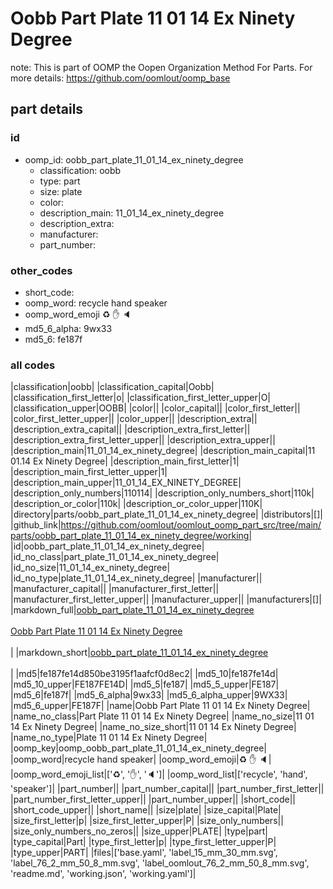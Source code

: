# Oobb Part Plate 11 01 14 Ex Ninety Degree  

note: This is part of OOMP the Oopen Organization Method For Parts. For more details: https://github.com/oomlout/oomp_base

##  part details





### id
* oomp_id: oobb_part_plate_11_01_14_ex_ninety_degree
  * classification: oobb
  * type: part
  * size: plate
  * color: 
  * description_main: 11_01_14_ex_ninety_degree
  * description_extra: 
  * manufacturer: 
  * part_number: 

### other_codes
* short_code: 
* oomp_word: recycle hand speaker
* oomp_word_emoji :recycle: :hand: :speaker:
* md5_6_alpha: 9wx33
* md5_6: fe187f

### all codes 
|classification|oobb|
|classification_capital|Oobb|
|classification_first_letter|o|
|classification_first_letter_upper|O|
|classification_upper|OOBB|
|color||
|color_capital||
|color_first_letter||
|color_first_letter_upper||
|color_upper||
|description_extra||
|description_extra_capital||
|description_extra_first_letter||
|description_extra_first_letter_upper||
|description_extra_upper||
|description_main|11_01_14_ex_ninety_degree|
|description_main_capital|11 01.14 Ex Ninety Degree|
|description_main_first_letter|1|
|description_main_first_letter_upper|1|
|description_main_upper|11_01_14_EX_NINETY_DEGREE|
|description_only_numbers|110114|
|description_only_numbers_short|110k|
|description_or_color|110k|
|description_or_color_upper|110K|
|directory|parts/oobb_part_plate_11_01_14_ex_ninety_degree|
|distributors|[]|
|github_link|https://github.com/oomlout/oomlout_oomp_part_src/tree/main/parts/oobb_part_plate_11_01_14_ex_ninety_degree/working|
|id|oobb_part_plate_11_01_14_ex_ninety_degree|
|id_no_class|part_plate_11_01_14_ex_ninety_degree|
|id_no_size|11_01_14_ex_ninety_degree|
|id_no_type|plate_11_01_14_ex_ninety_degree|
|manufacturer||
|manufacturer_capital||
|manufacturer_first_letter||
|manufacturer_first_letter_upper||
|manufacturer_upper||
|manufacturers|[]|
|markdown_full|[oobb_part_plate_11_01_14_ex_ninety_degree](https://github.com/oomlout/oomlout_oomp_part_src/tree/main/parts/oobb_part_plate_11_01_14_ex_ninety_degree/working)<br>[](https://github.com/oomlout/oomlout_oomp_part_src/tree/main/parts/oobb_part_plate_11_01_14_ex_ninety_degree/working)<br>[Oobb Part Plate 11 01 14 Ex Ninety Degree](https://github.com/oomlout/oomlout_oomp_part_src/tree/main/parts/oobb_part_plate_11_01_14_ex_ninety_degree/working)<br><br>|
|markdown_short|[oobb_part_plate_11_01_14_ex_ninety_degree](https://github.com/oomlout/oomlout_oomp_part_src/tree/main/parts/oobb_part_plate_11_01_14_ex_ninety_degree/working)<br><br>|
|md5|fe187fe14d850be3195f1aafcf0d8ec2|
|md5_10|fe187fe14d|
|md5_10_upper|FE187FE14D|
|md5_5|fe187|
|md5_5_upper|FE187|
|md5_6|fe187f|
|md5_6_alpha|9wx33|
|md5_6_alpha_upper|9WX33|
|md5_6_upper|FE187F|
|name|Oobb Part Plate 11 01 14 Ex Ninety Degree|
|name_no_class|Part Plate 11 01 14 Ex Ninety Degree|
|name_no_size|11 01 14 Ex Ninety Degree|
|name_no_size_short|11 01 14 Ex Ninety Degree|
|name_no_type|Plate 11 01 14 Ex Ninety Degree|
|oomp_key|oomp_oobb_part_plate_11_01_14_ex_ninety_degree|
|oomp_word|recycle hand speaker|
|oomp_word_emoji|:recycle: :hand: :speaker:|
|oomp_word_emoji_list|[':recycle:', ':hand:', ':speaker:']|
|oomp_word_list|['recycle', 'hand', 'speaker']|
|part_number||
|part_number_capital||
|part_number_first_letter||
|part_number_first_letter_upper||
|part_number_upper||
|short_code||
|short_code_upper||
|short_name||
|size|plate|
|size_capital|Plate|
|size_first_letter|p|
|size_first_letter_upper|P|
|size_only_numbers||
|size_only_numbers_no_zeros||
|size_upper|PLATE|
|type|part|
|type_capital|Part|
|type_first_letter|p|
|type_first_letter_upper|P|
|type_upper|PART|
|files|['base.yaml', 'label_15_mm_30_mm.svg', 'label_76_2_mm_50_8_mm.svg', 'label_oomlout_76_2_mm_50_8_mm.svg', 'readme.md', 'working.json', 'working.yaml']|
